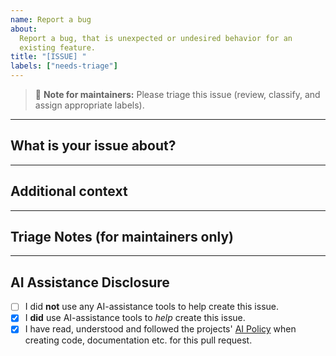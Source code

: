 ```yaml
---
name: Report a bug
about:
  Report a bug, that is unexpected or undesired behavior for an
  existing feature.
title: "[ISSUE] "
labels: ["needs-triage"]
---
```


> 📝 **Note for maintainers:** Please triage this issue (review,
> classify, and assign appropriate labels).

---

## What is your issue about?

<!-- Please provide a clear and concise description. -->

---

## Additional context

<!-- Add any other context or screenshots here. -->

---

## Triage Notes (for maintainers only)

<!--
Triage is reviewing, categorization and prioritizing *bugs* depending on affected system/package/library-area, -layer and -module, disadvantages and impacts, annoyance and urgency.-->

---

## AI Assistance Disclosure

- [ ] I did **not** use any AI-assistance tools to help create
      this issue.
- [x] I **did** use AI-assistance tools to _help_ create this
      issue.
- [x] I have read, understood and followed the projects'
      [AI Policy](https://github.com/crossbario/txaio/blob/main/AI_POLICY.md)
      when creating code, documentation etc. for this pull
      request.
